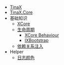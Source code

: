 - [TinaX](/zh-Hans/)
- [TinaX.Core](/zh-Hans/core/README)
- 基础知识
    - [XCore](/zh-Hans/core/manual/xcore)
    - [生命周期](/zh-Hans/core/manual/life_cycle)
        - [XCore Behaviour](/zh-Hans/core/manual/xcore_behaviour)
        - [IXBootstrap](/zh-Hans/core/manual/ixbootstrap)
    - [依赖关系注入](/zh-Hans/core/manual/dependency_injection)
- Helper
    - [日志颜色](/zh-Hans/core/helper/LogColorHelper)